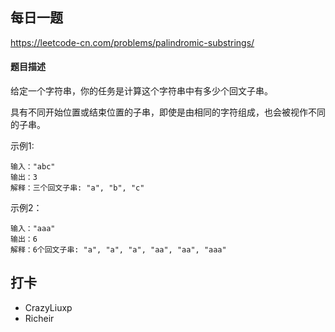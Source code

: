 ## 每日一题
https://leetcode-cn.com/problems/palindromic-substrings/

#### 题目描述
给定一个字符串，你的任务是计算这个字符串中有多少个回文子串。

具有不同开始位置或结束位置的子串，即使是由相同的字符组成，也会被视作不同的子串。

示例1:

```
输入："abc"
输出：3
解释：三个回文子串: "a", "b", "c"
```

示例2：

```
输入："aaa"
输出：6
解释：6个回文子串: "a", "a", "a", "aa", "aa", "aaa"
```


## 打卡

- CrazyLiuxp
- Richeir

